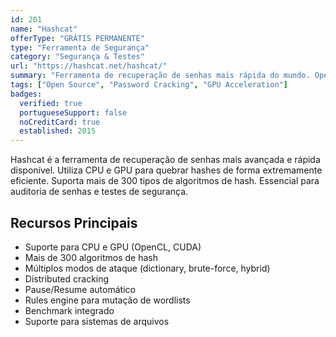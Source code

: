 ```yaml
---
id: 201
name: "Hashcat"
offerType: "GRÁTIS PERMANENTE"
type: "Ferramenta de Segurança"
category: "Segurança & Testes"
url: "https://hashcat.net/hashcat/"
summary: "Ferramenta de recuperação de senhas mais rápida do mundo. Open-source, suporte para GPU. Mais de 300 tipos de hash suportados."
tags: ["Open Source", "Password Cracking", "GPU Acceleration"]
badges:
  verified: true
  portugueseSupport: false
  noCreditCard: true
  established: 2015
---
```


Hashcat é a ferramenta de recuperação de senhas mais avançada e rápida disponível. Utiliza CPU e GPU para quebrar hashes de forma extremamente eficiente. Suporta mais de 300 tipos de algoritmos de hash. Essencial para auditoria de senhas e testes de segurança.

## Recursos Principais

- Suporte para CPU e GPU (OpenCL, CUDA)
- Mais de 300 algoritmos de hash
- Múltiplos modos de ataque (dictionary, brute-force, hybrid)
- Distributed cracking
- Pause/Resume automático
- Rules engine para mutação de wordlists
- Benchmark integrado
- Suporte para sistemas de arquivos

